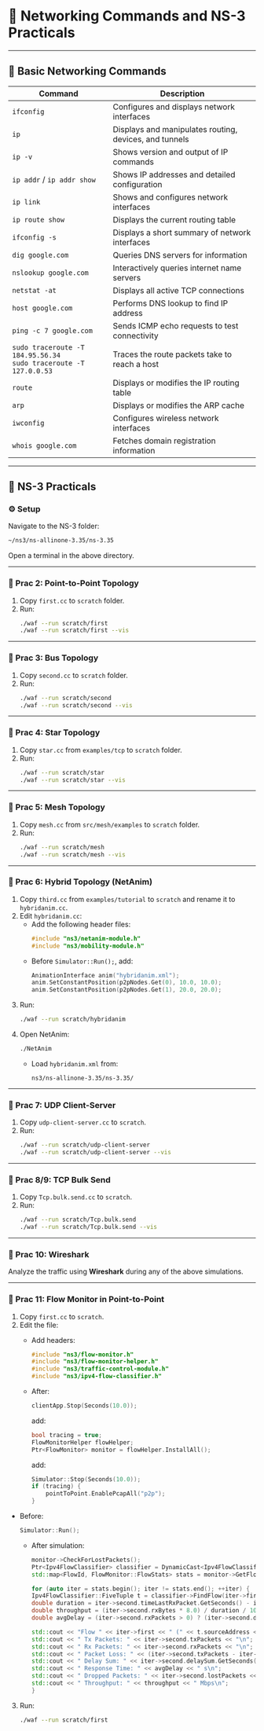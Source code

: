
# 📘 Networking Commands and NS-3 Practicals

---

## 🔧 Basic Networking Commands

| **Command** | **Description** |
|-------------|------------------|
| `ifconfig` | Configures and displays network interfaces |
| `ip` | Displays and manipulates routing, devices, and tunnels |
| `ip -v` | Shows version and output of IP commands |
| `ip addr` / `ip addr show` | Shows IP addresses and detailed configuration |
| `ip link` | Shows and configures network interfaces |
| `ip route show` | Displays the current routing table |
| `ifconfig -s` | Displays a short summary of network interfaces |
| `dig google.com` | Queries DNS servers for information |
| `nslookup google.com` | Interactively queries internet name servers |
| `netstat -at` | Displays all active TCP connections |
| `host google.com` | Performs DNS lookup to find IP address |
| `ping -c 7 google.com` | Sends ICMP echo requests to test connectivity |
| `sudo traceroute -T 184.95.56.34`<br>`sudo traceroute -T 127.0.0.53` | Traces the route packets take to reach a host |
| `route` | Displays or modifies the IP routing table |
| `arp` | Displays or modifies the ARP cache |
| `iwconfig` | Configures wireless network interfaces |
| `whois google.com` | Fetches domain registration information |

---

## 🧪 NS-3 Practicals

### ⚙️ Setup
Navigate to the NS-3 folder:
```bash
~/ns3/ns-allinone-3.35/ns-3.35
```
Open a terminal in the above directory.

---

### 🧪 Prac 2: Point-to-Point Topology
1. Copy `first.cc` to `scratch` folder.
2. Run:
   ```bash
   ./waf --run scratch/first
   ./waf --run scratch/first --vis
   ```

---

### 🧪 Prac 3: Bus Topology
1. Copy `second.cc` to `scratch` folder.
2. Run:
   ```bash
   ./waf --run scratch/second
   ./waf --run scratch/second --vis
   ```

---

### 🧪 Prac 4: Star Topology
1. Copy `star.cc` from `examples/tcp` to `scratch` folder.
2. Run:
   ```bash
   ./waf --run scratch/star
   ./waf --run scratch/star --vis
   ```

---

### 🧪 Prac 5: Mesh Topology
1. Copy `mesh.cc` from `src/mesh/examples` to `scratch` folder.
2. Run:
   ```bash
   ./waf --run scratch/mesh
   ./waf --run scratch/mesh --vis
   ```

---

### 🧪 Prac 6: Hybrid Topology (NetAnim)
1. Copy `third.cc` from `examples/tutorial` to `scratch` and rename it to `hybridanim.cc`.
2. Edit `hybridanim.cc`:
   - Add the following header files:
     ```cpp
     #include "ns3/netanim-module.h"
     #include "ns3/mobility-module.h"
     ```
   - Before `Simulator::Run();`, add:
     ```cpp
     AnimationInterface anim("hybridanim.xml");
     anim.SetConstantPosition(p2pNodes.Get(0), 10.0, 10.0);
     anim.SetConstantPosition(p2pNodes.Get(1), 20.0, 20.0);
     ```
3. Run:
   ```bash
   ./waf --run scratch/hybridanim
   ```
4. Open NetAnim:
   ```bash
   ./NetAnim
   ```
   - Load `hybridanim.xml` from:
     ```
     ns3/ns-allinone-3.35/ns-3.35/
     ```

---

### 🧪 Prac 7: UDP Client-Server
1. Copy `udp-client-server.cc` to `scratch`.
2. Run:
   ```bash
   ./waf --run scratch/udp-client-server
   ./waf --run scratch/udp-client-server --vis
   ```

---

### 🧪 Prac 8/9: TCP Bulk Send
1. Copy `Tcp.bulk.send.cc` to `scratch`.
2. Run:
   ```bash
   ./waf --run scratch/Tcp.bulk.send
   ./waf --run scratch/Tcp.bulk.send --vis
   ```

---

### 🧪 Prac 10: Wireshark
Analyze the traffic using **Wireshark** during any of the above simulations.

---

### 🧪 Prac 11: Flow Monitor in Point-to-Point
1. Copy `first.cc` to `scratch`.
2. Edit the file:
   - Add headers:
     ```cpp
     #include "ns3/flow-monitor.h"
     #include "ns3/flow-monitor-helper.h"
     #include "ns3/traffic-control-module.h"
     #include "ns3/ipv4-flow-classifier.h"
     ```
   - After:
     ```cpp
     clientApp.Stop(Seconds(10.0));
     ```
     add:
     ```cpp
     bool tracing = true;
     FlowMonitorHelper flowHelper;
     Ptr<FlowMonitor> monitor = flowHelper.InstallAll();
     ```
  
     add:
     ```cpp
     Simulator::Stop(Seconds(10.0));
     if (tracing) {
         pointToPoint.EnablePcapAll("p2p");
     }
     ```

 - Before:
     ```cpp
     Simulator::Run();
     ```
     
   - After simulation:
     ```cpp
     monitor->CheckForLostPackets();
     Ptr<Ipv4FlowClassifier> classifier = DynamicCast<Ipv4FlowClassifier>(flowHelper.GetClassifier());
     std::map<FlowId, FlowMonitor::FlowStats> stats = monitor->GetFlowStats();

     for (auto iter = stats.begin(); iter != stats.end(); ++iter) {
     Ipv4FlowClassifier::FiveTuple t = classifier->FindFlow(iter->first);
     double duration = iter->second.timeLastRxPacket.GetSeconds() - iter->second.timeFirstTxPacket.GetSeconds();
     double throughput = (iter->second.rxBytes * 8.0) / duration / 1000000.0;
     double avgDelay = (iter->second.rxPackets > 0) ? (iter->second.delaySum.GetSeconds() /iter->second.rxPackets) : 0;
  
     std::cout << "Flow " << iter->first << " (" << t.sourceAddress << " -> " <<t.destinationAddress << ")\n";
     std::cout << " Tx Packets: " << iter->second.txPackets << "\n";
     std::cout << " Rx Packets: " << iter->second.rxPackets << "\n";
     std::cout << " Packet Loss: " << (iter->second.txPackets - iter->second.rxPackets) << "\n";
     std::cout << " Delay Sum: " << iter->second.delaySum.GetSeconds() << " s\n";
     std::cout << " Response Time: " << avgDelay << " s\n";
     std::cout << " Dropped Packets: " << iter->second.lostPackets << "\n";
     std::cout << " Throughput: " << throughput << " Mbps\n";
     }
     
     ```
3. Run:
   ```bash
   ./waf --run scratch/first
   ```

